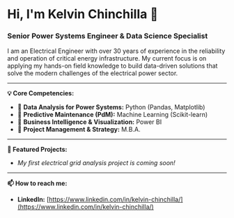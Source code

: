# Hi, I'm Kelvin Chinchilla 👋

### Senior Power Systems Engineer & Data Science Specialist

I am an Electrical Engineer with over 30 years of experience in the reliability and operation of critical energy infrastructure. My current focus is on applying my hands-on field knowledge to build data-driven solutions that solve the modern challenges of the electrical power sector.

---

**💡 Core Competencies:**
- 🔹 **Data Analysis for Power Systems:** Python (Pandas, Matplotlib)
- 🔹 **Predictive Maintenance (PdM):** Machine Learning (Scikit-learn)
- 🔹 **Business Intelligence & Visualization:** Power BI
- 🔹 **Project Management & Strategy:** M.B.A.

---

**🚀 Featured Projects:**
- *My first electrical grid analysis project is coming soon!*

---

**📫 How to reach me:**
- **LinkedIn:** [https://www.linkedin.com/in/kelvin-chinchilla/](https://www.linkedin.com/in/kelvin-chinchilla/)
